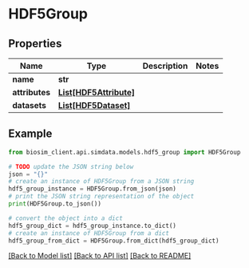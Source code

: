 # HDF5Group

## Properties

| Name           | Type                                        | Description | Notes |
| -------------- | ------------------------------------------- | ----------- | ----- |
| **name**       | **str**                                     |             |
| **attributes** | [**List[HDF5Attribute]**](HDF5Attribute.md) |             |
| **datasets**   | [**List[HDF5Dataset]**](HDF5Dataset.md)     |             |

## Example

```python
from biosim_client.api.simdata.models.hdf5_group import HDF5Group

# TODO update the JSON string below
json = "{}"
# create an instance of HDF5Group from a JSON string
hdf5_group_instance = HDF5Group.from_json(json)
# print the JSON string representation of the object
print(HDF5Group.to_json())

# convert the object into a dict
hdf5_group_dict = hdf5_group_instance.to_dict()
# create an instance of HDF5Group from a dict
hdf5_group_from_dict = HDF5Group.from_dict(hdf5_group_dict)
```

[[Back to Model list]](../README.md#documentation-for-models) [[Back to API list]](../README.md#documentation-for-api-endpoints) [[Back to README]](../README.md)
